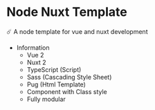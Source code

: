 # Node Nuxt Template

☄️ A node template for vue and nuxt development

* Information
    * Vue 2
    * Nuxt 2
    * TypeScript (Script)
    * Sass (Cascading Style Sheet)
    * Pug (Html Template)
    * Component with Class style
    * Fully modular
